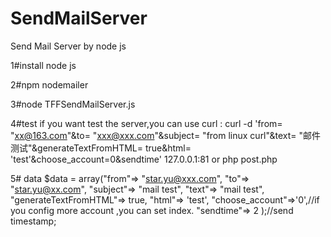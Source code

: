 SendMailServer
==============

Send Mail Server by node js

1#install node js

2#npm nodemailer

3#node TFFSendMailServer.js

4#test
if you want test the server,you can use curl :
	curl -d 'from= "xx@163.com"&to= "xxx@xxx.com"&subject= "from linux curl"&text= "邮件测试"&generateTextFromHTML= true&html= 'test'&choose_account=0&sendtime' 127.0.0.1:81
or 
	php post.php

5# data
$data = array("from"=> "star.yu@xxx.com",
                "to"=> "star.yu@xx.com",
                "subject"=> "mail test",
                "text"=> "mail test",
                "generateTextFromHTML"=> true,
                "html"=> 'test',
                "choose_account"=>'0',//if you config more account ,you can set index.
                "sendtime"=> 2 );//send timestamp;
